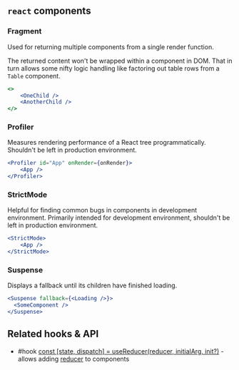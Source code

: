 ## `react` components

### Fragment

Used for returning multiple components from a single render function.

The returned content won't be wrapped within a component in DOM. That in turn allows some nifty logic handling like factoring out table rows from a `Table` component.

```jsx
<>
	<OneChild />
	<AnotherChild />
</>
```

### Profiler

Measures rendering performance of a React tree programmatically. Shouldn't be left in production environment.

```jsx
<Profiler id="App" onRender={onRender}>
	<App />
</Profiler>
```

### StrictMode
Helpful for finding common bugs in components in development environment. Primarily intended for development environment, shouldn't be left in production environment.

```jsx
<StrictMode>
	<App />
</StrictMode>
```

### Suspense

Displays a fallback until its children have finished loading.

```jsx
<Suspense fallback={<Loading />}>
  <SomeComponent />
</Suspense>
```

## Related hooks & API

- #hook [const [state, dispatch] = useReducer(reducer, initialArg, init?)](https://beta.reactjs.org/reference/react/useReducer) - allows adding [reducer](https://beta.reactjs.org/learn/extracting-state-logic-into-a-reducer) to components